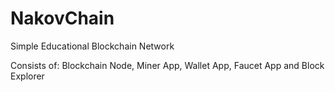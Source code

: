 # NakovChain

Simple Educational Blockchain Network

Consists of: Blockchain Node, Miner App, Wallet App, Faucet App and Block Explorer

